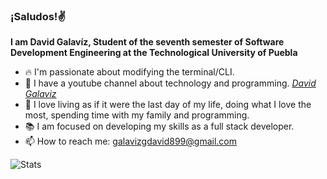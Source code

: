 ### ¡Saludos!✌  

**I am David Galavíz, Student of the seventh semester of Software Development Engineering at the Technological University of Puebla**  

- 🔥 I'm passionate about modifying the terminal/CLI.
- 👾 I have a youtube channel about technology and programming. *[David Galaviz](https://www.youtube.com/channel/UCe-5IeYXx1s-w5LtZ-5gBrQ)*
- 💖 I love living as if it were the last day of my life, doing what I love the most, spending time with my family and programming.
- 📚 I am focused on developing my skills as a full stack developer.
- 📫 How to reach me: galavizgdavid899@gmail.com  

![Stats](https://github-readme-stats.vercel.app/api?username=Davix00&theme=radical&show_icons=true&hide_border=true)
